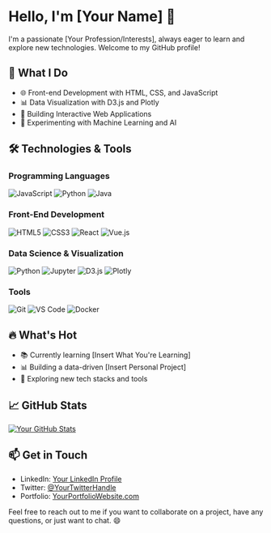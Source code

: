 <!-- Your Name -->
# Hello, I'm [Your Name] 👋

<!-- Your introduction -->
I'm a passionate [Your Profession/Interests], always eager to learn and explore new technologies. Welcome to my GitHub profile!

## 🚀 What I Do

- 🌐 Front-end Development with HTML, CSS, and JavaScript
- 📊 Data Visualization with D3.js and Plotly
- 🚀 Building Interactive Web Applications
- 🧪 Experimenting with Machine Learning and AI

## 🛠️ Technologies & Tools

### Programming Languages

![JavaScript](https://img.shields.io/badge/JavaScript-%23323330.svg?style=for-the-badge&logo=javascript)
![Python](https://img.shields.io/badge/Python-%233776AB.svg?style=for-the-badge&logo=python)
![Java](https://img.shields.io/badge/Java-%23ED8B00.svg?style=for-the-badge&logo=java)

### Front-End Development

![HTML5](https://img.shields.io/badge/HTML5-%23E34F26.svg?style=for-the-badge&logo=html5)
![CSS3](https://img.shields.io/badge/CSS3-%231572B6.svg?style=for-the-badge&logo=css3)
![React](https://img.shields.io/badge/React-%2361DAFB.svg?style=for-the-badge&logo=react)
![Vue.js](https://img.shields.io/badge/Vue.js-%234FC08D.svg?style=for-the-badge&logo=vue.js)

### Data Science & Visualization

![Python](https://img.shields.io/badge/Python-%233776AB.svg?style=for-the-badge&logo=python)
![Jupyter](https://img.shields.io/badge/Jupyter-%23F37626.svg?style=for-the-badge&logo=jupyter)
![D3.js](https://img.shields.io/badge/D3.js-%23F9A03C.svg?style=for-the-badge&logo=d3.js)
![Plotly](https://img.shields.io/badge/Plotly-%233F4E63.svg?style=for-the-badge&logo=plotly)

### Tools

![Git](https://img.shields.io/badge/Git-%23F05033.svg?style=for-the-badge&logo=git)
![VS Code](https://img.shields.io/badge/VS%20Code-%23007ACC.svg?style=for-the-badge&logo=visual-studio-code)
![Docker](https://img.shields.io/badge/Docker-%232496ED.svg?style=for-the-badge&logo=docker)

## 🔥 What's Hot

- 📚 Currently learning [Insert What You're Learning]
- 📊 Building a data-driven [Insert Personal Project]
- 🌱 Exploring new tech stacks and tools

## 📈 GitHub Stats

[![Your GitHub Stats](https://github-readme-stats.vercel.app/api?username=YourUsername&show_icons=true&theme=dark)](https://github.com/anuraghazra/github-readme-stats)

## 📫 Get in Touch

- LinkedIn: [Your LinkedIn Profile](https://www.linkedin.com/in/yourusername/)
- Twitter: [@YourTwitterHandle](https://twitter.com/yourusername)
- Portfolio: [YourPortfolioWebsite.com](https://www.yourwebsite.com)

Feel free to reach out to me if you want to collaborate on a project, have any questions, or just want to chat. 😄
